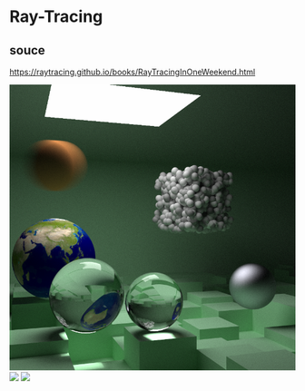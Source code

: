 # Ray-Tracing

## souce

https://raytracing.github.io/books/RayTracingInOneWeekend.html

![](Ray_Tracing/data/rayTracingFinalSnece.png)
![](Ray_Tracing/data/rayTrachingCornellBox.png.png)
![](Ray_Tracing/data/rayTraching4K.png.png)
